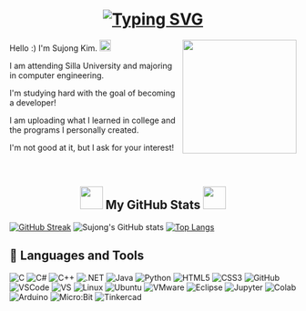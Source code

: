 <h1 align="center">
  <a href="https://git.io/typing-svg">
    <img src="https://readme-typing-svg.demolab.com?font=verdana&size=30&duration=4000&pause=400&color=EFF76B&background=FFFFFF00&random=false&width=435&lines=Hello+Programming+World!;There+is+Sujong's+GitHub+%3A);Nice+To+Meet+You+%F0%9F%98%8E" alt="Typing SVG" />
  </a>
</h1>
<a href="#"><img align="right" src="https://github.com/blackcater/blackcater/raw/main/images/banner.gif" width="200 " height="200" /></a>
<p>Hello :) I'm Sujong Kim.</a> <img src="https://github.com/blackcater/blackcater/raw/main/images/Hi.gif" width="20 " height="20" /></p> 
<p>I am attending Silla University and majoring in computer engineering.</p>

<p>I'm studying hard with the goal of becoming a developer!</p>

<p>I am uploading what I learned in college and the programs I personally created.</p>

<p>I'm not good at it, but I ask for your interest!</p><br>

<h2 align="center">
  <img src="https://raw.githubusercontent.com/innng/innng/master/assets/kyubey.gif" height="40" /> My GitHub Stats <img src="https://raw.githubusercontent.com/innng/innng/master/assets/kyubey.gif" height="40" />
</h2>

[![GitHub Streak](https://streak-stats.demolab.com?user=Kim%20sujong)](https://git.io/streak-stats)
![Sujong's GitHub stats](https://github-readme-stats.vercel.app/api?username=rlatnwhd&show_icons=true&theme=default)
[![Top Langs](https://github-readme-stats.vercel.app/api/top-langs/?username=rlatnwhd&layout=compact&theme=default&langs_count=8)](https://github.com/anuraghazra/github-readme-stats)
  

## 🔨 Languages and Tools
![C](https://img.shields.io/badge/-C-1F5BFF?style=badge&logo=c)
![C#](https://img.shields.io/badge/-C%23-512BD4?style=badge&logo=csharp)
![C++](https://img.shields.io/badge/-C++-00599C?style=badge&logo=cplusplus)
![.NET](https://img.shields.io/badge/-.NET-512BD4?style=badge&logo=dotnet)
![Java](https://img.shields.io/badge/-Java-E34A86?stylebadge&logo=java)
![Python](https://img.shields.io/badge/-Python-black?style=badge&logo=Python)
![HTML5](https://img.shields.io/badge/-HTML5-E34F26?style=badge&logo=html5&logoColor=white)
![CSS3](https://img.shields.io/badge/-CSS3-1572B6?style=badge&logo=css3)
![GitHub](https://img.shields.io/badge/-GitHub-181717?style=badge&logo=github)
![VSCode](https://img.shields.io/badge/-VSCode-007ACC?style=badge&logo=visual-studio-code)
![VS](https://img.shields.io/badge/-Visual%20Studio-5C2D91?style=badge&logo=visual-studio)
![Linux](https://img.shields.io/badge/-Linux-FCC624?style=badge&logo=Linux&logoColor=white)
![Ubuntu](https://img.shields.io/badge/-ubuntu-2E2E2E?style=badgee&logo=ubuntu)
![VMware](https://img.shields.io/badge/-VMware-FCCF00?style=badge&logo=VMware)
![Eclipse](https://img.shields.io/badge/-Eclipse-2C2255?style=badge&logo=eclipse)
![Jupyter](https://img.shields.io/badge/-Jupyter-FDFFBC?style=flat-badge&logo=jupyter)
![Colab](https://img.shields.io/badge/-Colab-F9AB00?style=badge&logo=googlecolab&logoColor=white)
![Arduino](https://img.shields.io/badge/-Arduino-00878F?style=badge&logo=arduino&logoColor=white)
![Micro:Bit](https://img.shields.io/badge/-Micro:Bit-00ED00?style=badge&logo=microbit&logoColor=white)
![Tinkercad](https://img.shields.io/badge/-Tinkercad-1477D1?style=badge&logo=tinkercad)

